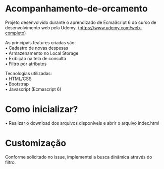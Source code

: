# Acompanhamento-de-orcamento


Projeto desenvolvido durante o aprendizado de EcmaScript 6 do curso de desenvolvimento web pela Udemy.
(https://www.udemy.com/web-completo)

As principais features criadas são:<br>
• Cadastro de novas despesas<br>
• Armazenamento no Local Storage<br>
• Exibição na tela de consulta<br>
• Filtro por atributos<br>

Tecnologias utilizadas:<br>
• HTML/CSS<br>
• Bootstrap<br>
• Javascript (Ecmascript 6)<br>

# Como inicializar?

• Realizar o download dos arquivos disponíveis e abrir o arquivo index.html 

# Customização

Conforme solicitado no issue, implementei a busca dinâmica através do filtro.
